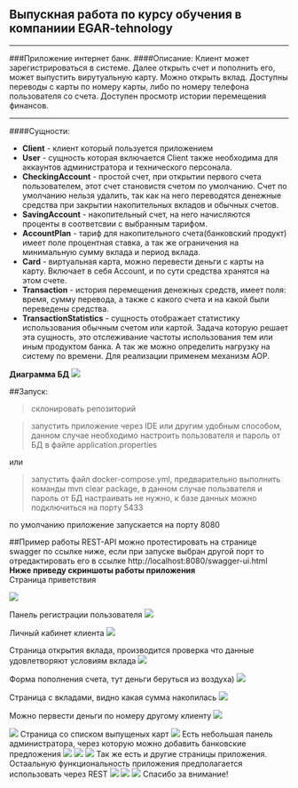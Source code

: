 ## Выпускная работа по курсу обучения в компаниии EGAR-tehnology  
___
###Приложение интернет банк. 
####Описание:
Клиент может зарегистрироваться в системе. 
Далее открыть счет и пополнить его, может выпустить вирутуальную карту.
Можно открыть вклад. Доступны переводы с карты по номеру карты, либо 
по номеру телефона пользователя со счета. Доступен просмотр истории перемещения финансов.
___
####Сущности:  
- **Client** - клиент который пользуется приложением
- **User** - сущность которая включается Client также необходима для аккаунтов администратора и технического персонала.
- **CheckingAccount** - простой счет, при открытии первого счета пользователем, этот счет становистя счетом по умолчанию. 
Счет по умолчанию нельзя удалить, так как на него переводятся денежные средства при закрытии накопительных вкладов и обычных счетов.
- **SavingAccount** - накопительный счет, на него начисляются проценты в соответсвии с выбранным тарифом.
- **AccountPlan** - тариф для накопительного счета(банковский продукт) имеет поле процентная ставка, а так же ограничения
на минимальную сумму вклада и период вклада.
- **Card** - виртуальная карта, можно перевести деньги с карты на карту. Включает в себя Account, и по сути средства хранятся
на этом счете.
- **Transaction** - история перемещения денежных средств, имеет поля: время, сумму перевода, а также 
с какого счета и на какой были переведены средства.
- **TransactionStatistics** - сущность отображает статистику использования обычным счетом или картой. Задача которую 
решает эта сущность, это отслеживание частоты использования тем или иным продуктом банка. А так же можно определить нагрузку
на систему по времени. Для реализации применем механизм AOP.  

**Диаграмма БД**
![](src/main/resources/readme/diagram.png)

##Запуск:
>склонировать репозиторий
 
> запустить приложение через IDE или другим удобным способом, данном случае необходимо настроить пользователя и пароль
> от БД в файле application.properties

или 
>запустить файл docker-compose.yml, предварительно выполнить команды mvn clear package, в данном случае
> пользвателя и пароль от БД настраивать не нужно, к базе данных можно подключиться на порту 5433
  
по умолчанию приложение запускается на порту 8080

##Пример работы
REST-API можно протестировать на странице swagger по ссылке ниже, если при запуске выбран другой порт
то отредактировать его в ссылке
http://localhost:8080/swagger-ui.html
**Ниже приведу скриншоты работы приложения**  
Страница приветствия  

![](src/main/resources/readme/img_4.png)

Панель регистрации пользователя
![](src/main/resources/readme/img_3.png)

Личный кабинет клиента
![](src/main/resources/readme/img_5.png)

Страница открытия вклада, производится проверка что 
данные удовлетворяют условиям вклада
![](src/main/resources/readme/img_6.png)

Форма пополнения счета, тут деньги беруться из воздуха)
![](src/main/resources/readme/img_7.png)

Страница с вкладами, видно какая сумма накопилась
![](src/main/resources/readme/img_8.png)

Можно первести деньги по номеру другому клиенту
![](src/main/resources/readme/img_9.png)

![](src/main/resources/readme/img_10.png)
Страница со списком выпущеных карт
![](src/main/resources/readme/img_11.png)
Есть небольшая панель администратора, через которую можно добавить банковские предложения
![](src/main/resources/readme/img.png)
![](src/main/resources/readme/img_1.png)
![](src/main/resources/readme/img_2.png)
Так же есть и другие страницы приложения.
Остаальную функциональность приложения предполагается использовать через REST
![](src/main/resources/readme/img_12.png)
![](src/main/resources/readme/img_13.png)
![](src/main/resources/readme/img_14.png)
Спасибо за внимание!
